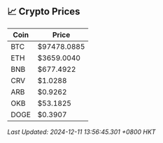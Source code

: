 ## 📈 Crypto Prices

| Coin | Price |
| ---- | ----- |
| BTC | $97478.0885 |
| ETH | $3659.0040 |
| BNB | $677.4922 |
| CRV | $1.0288 |
| ARB | $0.9262 |
| OKB | $53.1825 |
| DOGE | $0.3907 |

_Last Updated: 2024-12-11 13:56:45.301 +0800 HKT_